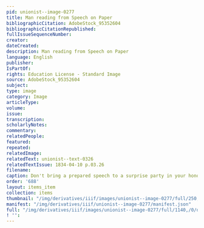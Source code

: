 ```yaml
---
pid: unionist--image-0277
title: Man reading from Speech on Paper
bibliographicCitation: AdobeStock_95352604
bibliographicCitationRepublished: 
fullIssueSequenceNumber: 
creator: 
dateCreated: 
description: Man reading from Speech on Paper
language: English
publisher: 
IsPartOf: 
rights: Education License - Standard Image
source: AdobeStock_95352604
subject: 
type: image
category: Image
articleType: 
volume: 
issue: 
transcription: 
scholarlyNotes: 
commentary: 
relatedPeople: 
featured: 
repeated: 
relatedImage: 
relatedText: unionist--text-0326
relatedTextIssue: 1834-04-10 p.03.26
filename: 
caption: Don't bring a prepared speech to a surprise party in your honor!
order: '688'
layout: items_item
collection: items
thumbnail: "/img/derivatives/iiif/images/unionist--image-0277/full/250,/0/default.jpg"
manifest: "/img/derivatives/iiif/unionist--image-0277/manifest.json"
full: "/img/derivatives/iiif/images/unionist--image-0277/full/1140,/0/default.jpg"
! '': 
---
```

